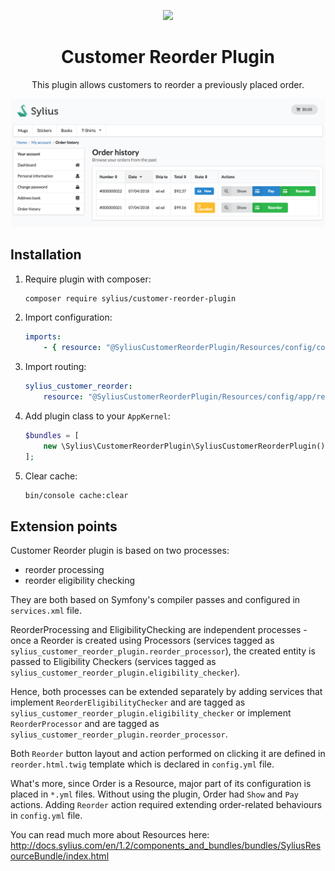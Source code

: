 <p align="center">
    <a href="https://sylius.com" target="_blank">
        <img src="https://demo.sylius.com/assets/shop/img/logo.png" />
    </a>
</p>

<h1 align="center">Customer Reorder Plugin</h1>

<p align="center">This plugin allows customers to reorder a previously placed order.</p>

![Screenshot showing the customer's orders page with reorder buttons](docs/screenshot.png)

## Installation

1. Require plugin with composer:

    ```bash
    composer require sylius/customer-reorder-plugin
    ```

2. Import configuration:

    ```yaml
    imports:
        - { resource: "@SyliusCustomerReorderPlugin/Resources/config/config.yml" }
    ```

3. Import routing:

    ```yaml
    sylius_customer_reorder:
        resource: "@SyliusCustomerReorderPlugin/Resources/config/app/reorder_routing.yml"
    ```

4. Add plugin class to your `AppKernel`:

    ```php
    $bundles = [
        new \Sylius\CustomerReorderPlugin\SyliusCustomerReorderPlugin(),
    ];
    ```

5. Clear cache:

    ```bash
    bin/console cache:clear
    ```

## Extension points

Customer Reorder plugin is based on two processes:

* reorder processing
* reorder eligibility checking

They are both based on Symfony's compiler passes and configured in `services.xml` file.

ReorderProcessing and EligibilityChecking are independent processes - once a Reorder
is created using Processors (services tagged as `sylius_customer_reorder_plugin.reorder_processor`), the created
entity is passed to Eligibility Checkers (services tagged as `sylius_customer_reorder_plugin.eligibility_checker`).

Hence, both processes can be extended separately by adding services that implement `ReorderEligibilityChecker`
and are tagged as `sylius_customer_reorder_plugin.eligibility_checker` or implement `ReorderProcessor` and are tagged as
`sylius_customer_reorder_plugin.reorder_processor`.

Both `Reorder` button layout and action performed on clicking it are defined in
`reorder.html.twig` template which is declared in `config.yml` file.

What's more, since Order is a Resource, major part of its configuration is placed
in `*.yml` files. Without using the plugin, Order had `Show` and `Pay` actions.
Adding `Reorder` action required extending order-related behaviours in `config.yml` file.

You can read much more about Resources here:
<http://docs.sylius.com/en/1.2/components_and_bundles/bundles/SyliusResourceBundle/index.html> 
